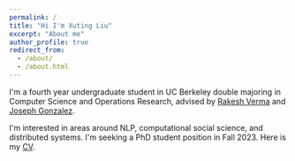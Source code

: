 ```yaml
---
permalink: /
title: "Hi I'm Xuting Liu"
excerpt: "About me"
author_profile: true
redirect_from: 
  - /about/
  - /about.html
---
```

I'm a fourth year undergraduate student in UC Berkeley double majoring in Computer Science and Operations Research, advised by [Rakesh Verma](http://cs.uh.edu/~rmverma/) and [Joseph Gonzalez](http://people.eecs.berkeley.edu/~jegonzal/).

I'm interested in areas around NLP, computational social science, and distributed systems. I'm seeking a PhD student position in Fall 2023. Here is my [CV](https://drive.google.com/file/d/1jSAHMol5t-h_BSJtyR8Xh-U2pe0HEETm/view?usp=sharing).
